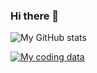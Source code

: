 ### Hi there 👋

![My GitHub stats](https://github-readme-stats.vercel.app/api?username=LaberBris&show_icons=true&theme=radical)

[![My coding data](https://github-readme-stats.vercel.app/api/top-langs/?username=LaberBris&theme=radical)](https://github.com/LaberBris/LaberBris/)


<!--
**LaberBris/LaberBris** is a ✨ _special_ ✨ repository because its `README.md` (this file) appears on your GitHub profile.

Here are some ideas to get you started:

- 🔭 I’m currently working on ...
- 🌱 I’m currently learning ...
- 👯 I’m looking to collaborate on ...
- 🤔 I’m looking for help with ...
- 💬 Ask me about ...
- 📫 How to reach me: ...
- 😄 Pronouns: ...
- ⚡ Fun fact: ...
-->
